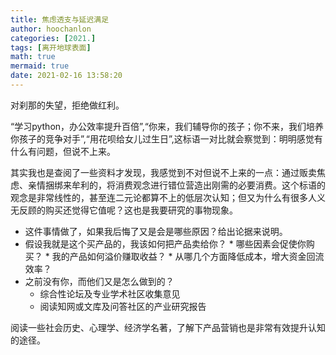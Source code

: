 ```yaml
---
title: 焦虑透支与延迟满足
author: hoochanlon
categories: [2021.]
tags: [离开地球表面]
math: true
mermaid: true
date: 2021-02-16 13:58:20
---
```

对刹那的失望，拒绝做红利。 <!-- more -->

“学习python，办公效率提升百倍”,“你来，我们辅导你的孩子；你不来，我们培养你孩子的竞争对手”,“用花呗给女儿过生日”,这标语一对比就会察觉到：明明感觉有什么有问题，但说不上来。

其实我也是查阅了一些资料才发现，我感觉到不对但说不上来的一点：通过贩卖焦虑、亲情捆绑来牟利的，将消费观念进行错位营造出刚需的必要消费。这个标语的观念是非常线性的，甚至连二元论都算不上的低层次认知；但又为什么有很多人义无反顾的购买还觉得它值呢？这也是我要研究的事物现象。

* 这件事情做了，如果我后悔了又是会是哪些原因？给出论据来说明。
* 假设我就是这个买产品的，我该如何把产品卖给你？
        * 哪些因素会促使你购买？
        * 我的产品如何溢价赚取收益？
        * 从哪几个方面降低成本，增大资金回流效率？
* 之前没有你，而他们又是怎么做到的？
    * 综合性论坛及专业学术社区收集意见
    * 阅读知网或文库及问答社区的产业研究报告

阅读一些社会历史、心理学、经济学名著，了解下产品营销也是非常有效提升认知的途径。
